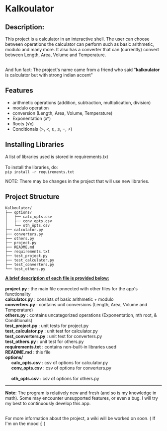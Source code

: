 # **Kalkoulator**

## Description:

This project is a calculator in an interactive shell. The user can choose between operations the calculator can perform such as basic arithmetic, modulo and many more. It also has a converter that can (currently) convert between Length, Area, Volume and Temperature. <br> <br>

And fun fact: The project's name came from a friend who said "**kalkoulator** is calculator but with strong indian accent"

## Features
- arithmetic operations (addition, subtraction, multiplication, division)
- modulo operation
- conversion (Length, Area, Volume, Temperature)
- Exponentation (xⁿ)
- Roots (√x)
- Conditionals (>, <, ≥, ≤, =, ≠)


## Installing Libraries

A list of libraries used is stored in requirements.txt
<br> <br>
To install the libraries, do: <br>
```pip install -r requirements.txt```

NOTE: There may be changes in the project that will use new libraries.


## Project Structure
```
Kalkoulator/
├── options/
│   ├── calc_opts.csv
│   ├── conv_opts.csv
│   └── oth_opts.csv
├── calculator.py
├── converters.py
├── others.py
├── project.py
├── README.md
├── requirements.txt
├── test_project.py
├── test_calculator.py
├── test_converters.py
└── test_others.py
```

**<ins>A brief description of each file is provided below: </ins>** <br>
<br>
**project.py** : the main file connected with other files for the app's functionality <br>
**calculator.py** : consists of basic arithmetic + modulo <br>
**converters.py** : contains unit conversions (Length, Area, Volume and Temperature) <br>
**others.py** : contains uncategorized operations (Exponentation, nth root, & Conditionals) <br>
**test_project.py** : unit tests for project.py <br>
**test_calculator.py** : unit test for calculator.py <br>
**test_converters.py** : unit test for converters.py <br>
**test_others.py** : unit test for others.py <br>
**requirements.txt** : contains non-built-in libraries used <br>
**README.md** : this file <br>
**options/** <br>
&nbsp;&nbsp;&nbsp;&nbsp; **calc_opts.csv** : csv of options for calculator.py <br>
&nbsp;&nbsp;&nbsp;&nbsp; **conv_opts.csv** : csv of options for converters.py <br> <br>
&nbsp;&nbsp;&nbsp;&nbsp; **oth_opts.csv** : csv of options for others.py <br>


<hr>

**Note**: The program is relatively new and fresh (and so is my knowledge in math). Some may encounter unsupported features, or even a bug. I will try my best to continuously develop this app. <br> <br>

For more information about the project, a wiki will be worked on soon. ( If I'm on the mood :] )
